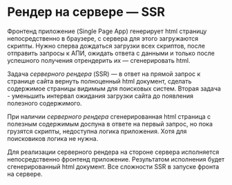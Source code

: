 # Рендер на сервере — SSR

Фронтенд приложение (Single Page App) генерирует html страницу непосредственно в браузере, с сервера для этого загружаются
скрипты. Нужно сперва дождаться загрузки всех скриптов, после отправить запросы к АПИ, ожидать ответа с данными и 
только после успешного получения отрендерить их — сгенерировать html. 

Задача *серверного рендера* (SSR) — в ответ на прямой запрос к странице сайта вернуть полноценный html документ, сделать 
содержимое страницы видимым для поисковых систем. Вторая задача - уменьшить интервал ожидания загрузки сайта до появления 
полезного содержимого. 

При наличии *серверного рендера* сгенерированная html страница с полезным содержимым доспуна в ответе на первый запрос, 
но пока грузятся скрипты, недоступна логика приложения. Хотя для поисковиков логика не нужна.

Для реализации серверного рендера на стороне сервера исполняется непосредственно фронтенд приложение. 
Результатом исполнения будет сгенерированный html документ. Все сложности SSR в запуске фронта на сервере.

